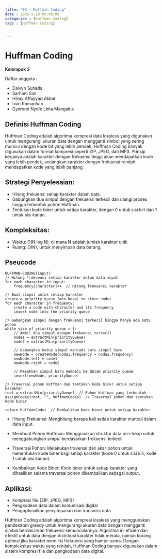 ```yaml
---
title: "03 - Huffman Coding"
date : 2025-5-20 00:00:00
categories : [Huffman Coding]
tags : [Huffman Coding]


---
```

# Huffman Coding

**Kelompok 3**

Daftar anggota :  
- Dalvyn Suhada
- Sarham San
- Hilmy Affayyad Akbar
- Ivan Ramadhan
- Gyerend Nydle Linta Mangaluk

## Definisi Huffman Coding
Huffman Coding adalah algoritma kompresi data lossless yang digunakan untuk mengurangi ukuran data dengan mengganti simbol yang sering muncul dengan kode bit yang lebih pendek. Huffman Coding banyak digunakan dalam format kompresi seperti ZIP, JPEG, dan MP3. Prinsip kerjanya adalah karakter dengan frekuensi tinggi akan mendapatkan kode yang lebih pendek, sedangkan karakter dengan frekuensi rendah mendapatkan kode yang lebih panjang.

## Strategi Penyelesaian:
- Hitung frekuensi setiap karakter dalam data.
- Gabungkan dua simpul dengan frekuensi terkecil dan ulangi proses hingga terbentuk pohon Huffman.
- Tentukan kode biner untuk setiap karakter, dengan 0 untuk sisi kiri dan 1 untuk sisi kanan.

## Kompleksitas:
- Waktu: O(N log N), di mana N adalah jumlah karakter unik.
- Ruang: O(N), untuk menyimpan data barang.

## Pseucode

    HUFFMAN-CODING(input)
    // Hitung frekuensi setiap karakter dalam data input
    for each character in input:
        frequency[character]++  // Hitung frekuensi karakter

    // Buat simpul untuk setiap karakter
    create a priority queue (min-heap) to store nodes
    for each character in frequency:
        create a node with character and its frequency
        insert node into the priority queue

    // Gabungkan simpul dengan frekuensi terkecil hingga hanya ada satu pohon
    while size of priority queue > 1:
        // Ambil dua simpul dengan frekuensi terkecil
        node1 = extractMin(priorityQueue)
        node2 = extractMin(priorityQueue)

        // Gabungkan kedua simpul menjadi satu simpul baru
        newNode = createNode(node1.frequency + node2.frequency)
        newNode.left = node1
        newNode.right = node2

        // Masukkan simpul baru kembali ke dalam priority queue
        insert(newNode, priorityQueue)

    // Traversal pohon Huffman dan tentukan kode biner untuk setiap karakter
    root = extractMin(priorityQueue)  // Pohon Huffman yang terbentuk
    assignCodes(root, "", huffmanCodes)  // Traversal pohon dan tentukan kode biner

    return huffmanCodes  // Kembalikan kode biner untuk setiap karakter

- Hitung Frekuensi: Menghitung berapa kali setiap karakter muncul dalam data input.

- Membuat Pohon Huffman: Menggunakan struktur data min-heap untuk menggabungkan simpul berdasarkan frekuensi terkecil.

- Traversal Pohon: Melakukan traversal dari akar pohon untuk menentukan kode biner bagi setiap karakter (kode 0 untuk sisi kiri, kode 1 untuk sisi kanan).

- Kembalikan Kode Biner: Kode biner untuk setiap karakter yang dihasilkan selama traversal pohon dikembalikan sebagai output.


## Aplikasi:
- Kompresi file (ZIP, JPEG, MP3)
- Pengkodean data dalam komunikasi digital
- Pengoptimalkan penyimpanan dan transmisi data

Huffman Coding adalah algoritma kompresi lossless yang menggunakan pendekatan greedy untuk mengurangi ukuran data dengan mengganti simbol berdasarkan frekuensi kemunculannya. Algoritma ini efisien dan efektif untuk data dengan distribusi karakter tidak merata, namun kurang optimal jika karakter memiliki frekuensi yang hampir sama. Dengan kompleksitas waktu yang rendah, Huffman Coding banyak digunakan dalam sistem kompresi file dan pengkodean data digital.